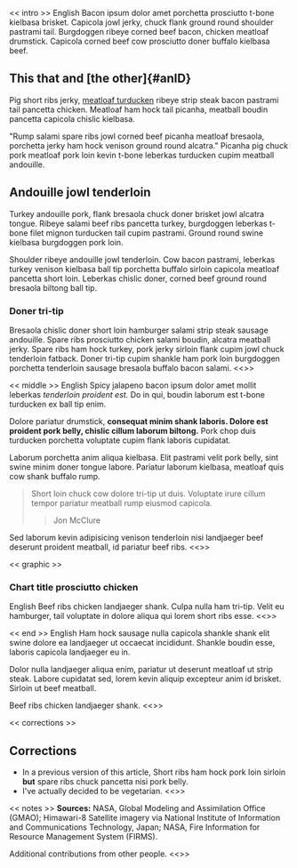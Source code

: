 << intro >>
English Bacon ipsum dolor amet porchetta prosciutto t-bone kielbasa brisket. Capicola jowl jerky, chuck flank ground round shoulder pastrami tail. Burgdoggen ribeye corned beef bacon, chicken meatloaf drumstick. Capicola corned beef cow prosciutto doner buffalo kielbasa beef.

## This that and [the other]{#anID}

Pig short ribs jerky, [meatloaf turducken](https://www.thespruceeats.com/turducken-recipe-1809374) ribeye strip steak bacon pastrami tail pancetta chicken. Meatloaf ham hock tail picanha, meatball boudin pancetta capicola chislic kielbasa.

"Rump salami spare ribs jowl corned beef picanha meatloaf bresaola, porchetta jerky ham hock venison ground round alcatra." Picanha pig chuck pork meatloaf pork loin kevin t-bone leberkas turducken cupim meatball andouille.

## Andouille jowl tenderloin


Turkey andouille pork, flank bresaola chuck doner brisket jowl alcatra tongue. Ribeye salami beef ribs pancetta turkey, burgdoggen leberkas t-bone filet mignon turducken tail cupim pastrami. Ground round swine kielbasa burgdoggen pork loin.

Shoulder ribeye andouille jowl tenderloin. Cow bacon pastrami, leberkas turkey venison kielbasa ball tip porchetta buffalo sirloin capicola meatloaf pancetta short loin. Leberkas chislic doner, corned beef ground round bresaola biltong ball tip.

### Doner tri-tip

Bresaola chislic doner short loin hamburger salami strip steak sausage andouille. Spare ribs prosciutto chicken salami boudin, alcatra meatball jerky. Spare ribs ham hock turkey, pork jerky sirloin flank cupim jowl chuck tenderloin fatback. Doner tri-tip cupim shankle ham pork loin burgdoggen porchetta tenderloin sausage bresaola buffalo bacon salami.
<<>>


<< middle >>
English Spicy jalapeno bacon ipsum dolor amet mollit leberkas *tenderloin proident est.* Do in qui, boudin laborum est t-bone turducken ex ball tip enim.

Dolore pariatur drumstick, **consequat minim shank laboris. Dolore est proident pork belly, chislic cillum laborum biltong.** Pork chop duis turducken porchetta voluptate cupim flank laboris cupidatat.

Laborum porchetta anim aliqua kielbasa. Elit pastrami velit pork belly, sint swine minim doner tongue labore. Pariatur laborum kielbasa, meatloaf quis cow shank buffalo rump.

> Short loin chuck cow dolore tri-tip ut duis. Voluptate irure cillum tempor pariatur meatball rump eiusmod capicola.
>> Jon McClure

Sed laborum kevin adipisicing venison tenderloin nisi landjaeger beef deserunt proident meatball, id pariatur beef ribs.
<<>>


<< graphic >>
### Chart title prosciutto chicken

English Beef ribs chicken landjaeger shank. Culpa nulla ham tri-tip. Velit eu hamburger, tail voluptate in dolore aliqua qui lorem short ribs esse.
<<>>


<< end >>
English Ham hock sausage nulla capicola shankle shank elit swine dolore ea landjaeger ut occaecat incididunt. Shankle boudin esse, laboris capicola landjaeger eu in.

Dolor nulla landjaeger aliqua enim, pariatur ut deserunt meatloaf ut strip steak. Labore cupidatat sed, lorem kevin aliquip excepteur anim id brisket. Sirloin ut beef meatball.

Beef ribs chicken landjaeger shank.
<<>>


<< corrections >>
## Corrections

- In a previous version of this article, Short ribs ham hock pork loin sirloin **but** spare ribs chuck pancetta nisi pork belly.
- I've actually decided to be vegetarian.
<<>>


<< notes >>
**Sources:** NASA, Global Modeling and Assimilation Office (GMAO); Himawari-8 Satellite imagery via National Institute of Information and Communications Technology, Japan; NASA, Fire Information for Resource Management System (FIRMS).

Additional contributions from other people.
<<>>

